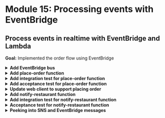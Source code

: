 # Module 15: Processing events with EventBridge

## Process events in realtime with EventBridge and Lambda

**Goal:** Implemented the order flow using EventBridge

<details>
<summary><b>Add EventBridge bus</b></summary><p>

1. Open `serverless.yml`.

2. Add an `EventBridge` bus as a new resource under the `resources.Resources` section

```yml
EventBus:
  Type: AWS::Events::EventBus
  Properties:
    Name: order_events_${self:provider.stage}
```

**IMPORTANT**: make sure that this `EventBus` resource is aligned with `ServiceUrlParameter`, `CognitoAuthorizer` and other CloudFormation resources.

3. While we're here, let's also add the EventBus name as output. Add the following to the `resources.Outputs` section.

```yml
EventBusName:
  Value: !Ref EventBus
```

4. Deploy the project.

`npx sls deploy`

This will provision an EventBridge bus called `order_events_dev`.

</p></details>

<details>
<summary><b>Add place-order function</b></summary><p>

1. Add a new `place-order` function (in the `functions` section)

```yml
place-order:
  handler: functions/place-order.handler
  events:
    - http:
        path: /orders
        method: post
        authorizer:
          name: CognitoAuthorizer
          type: COGNITO_USER_POOLS
          arn: !GetAtt CognitoUserPool.Arn
  environment:
    bus_name: !Ref EventBus
```

Notice that this new function references the newly created `EventBridge` bus, whose name will be passed in via the `bus_name` environment variable.

This function also uses the same Cognito User Tool for authorization, as it'll be called directly by the client app.

2. Add the permission to publish events to `EventBridge` by adding the following to the list of permissions under `iamRoleStatements`:

```yml
- Effect: Allow
  Action: events:PutEvents
  Resource: !GetAtt EventBus.Arn
```

3. Add a file `place-order.js` to the `functions` folder

4. Modify `place-order.js` to the following

```javascript
const EventBridge = require('aws-sdk/clients/eventbridge')
const eventBridge = new EventBridge()
const chance = require('chance').Chance()

const busName = process.env.bus_name

module.exports.handler = async (event) => {
  const restaurantName = JSON.parse(event.body).restaurantName

  const orderId = chance.guid()
  console.log(`placing order ID [${orderId}] to [${restaurantName}]`)

  await eventBridge.putEvents({
    Entries: [{
      Source: 'big-mouth',
      DetailType: 'order_placed',
      Detail: JSON.stringify({
        orderId,
        restaurantName,
      }),
      EventBusName: busName
    }]
  }).promise()

  console.log(`published 'order_placed' event into EventBridge`)

  const response = {
    statusCode: 200,
    body: JSON.stringify({ orderId })
  }

  return response
}
```

This `place-order` function handles requests to create an order (via the `POST /orders` endpoint we configured just now).

As part of the `POST` body in the request, it expects the `restaurantName` to be passed in. And upon receiving a request, all it's doing is publishing an event to the `EventBridge` bus and let some other process handle it.

</p></details>

<details>
<summary><b>Add integration test for place-order function</b></summary><p>

1. Add a file `place-order.tests.js` to `test_cases` folder

2. Modify `test_cases/place-order.tests.js` to the following

```javascript
const when = require('../steps/when')
const given = require('../steps/given')
const tearDown = require('../steps/tearDown')
const { init } = require('../steps/init')
const AWS = require('aws-sdk')

const mockPutEvents = jest.fn()
AWS.EventBridge.prototype.putEvents = mockPutEvents

describe('Given an authenticated user', () => {
  let user

  beforeAll(async () => {
    await init()
    user = await given.an_authenticated_user()
  })

  afterAll(async () => {
    await tearDown.an_authenticated_user(user)
  })

  describe(`When we invoke the POST /orders endpoint`, () => {
    let resp

    beforeAll(async () => {
      mockPutEvents.mockClear()
      mockPutEvents.mockReturnValue({
        promise: async () => {}
      })

      resp = await when.we_invoke_place_order(user, 'Fangtasia')
    })

    it(`Should return 200`, async () => {
      expect(resp.statusCode).toEqual(200)
    })

    it(`Should publish a message to EventBridge bus`, async () => {
      expect(mockPutEvents).toBeCalledWith({
        Entries: [
          expect.objectContaining({
            Source: 'big-mouth',
            DetailType: 'order_placed',
            Detail: expect.stringContaining(`"restaurantName":"Fangtasia"`),
            EventBusName: expect.stringMatching(process.env.bus_name)
          })
        ]
      })
    })
  })
})
```

Wait a minute, we're mocking the AWS operations! Didn't you say not to do it?

Yes, I did...

The problem is that, to validate the events that are sent to `EventBridge` it'll take a bit of extra infrastructure set up. Because you can't just call `EventBridge` and ask what events it had just received on a bus recently. You need to subscribe to the bus and capture events in real-time as they happen.

We'll explore how to do this in the next couple of modules. For now, let's just mock these tests.

3. Modify `steps/when.js` to add a new `we_invoke_place_order` function

```javascript
const we_invoke_place_order = async (user, restaurantName) => {
  const body = JSON.stringify({ restaurantName })

  switch (mode) {
    case 'handler':
      return await viaHandler({ body }, 'place-order')
    case 'http':
      const auth = user.idToken
      return await viaHttp('orders', 'POST', { body, auth })
    default:
      throw new Error(`unsupported mode: ${mode}`)
  }
}
```

and don't forget to add it to the list of exported methods too

```javascript
module.exports = {
  we_invoke_get_index,
  we_invoke_get_restaurants,
  we_invoke_search_restaurants,
  we_invoke_place_order
}
```

4. Run integration tests

`npm run test`

and see that all 5 tests are passing

```
 PASS  tests/test_cases/get-index.tests.js
 PASS  tests/test_cases/get-restaurants.tests.js
 PASS  tests/test_cases/place-order.tests.js
 PASS  tests/test_cases/search-restaurants.tests.js (5.041s)
  ● Console

    console.info functions/search-restaurants.js:24
      this is a new secret


Test Suites: 4 passed, 4 total
Tests:       5 passed, 5 total
Snapshots:   0 total
Time:        5.431s
```

5. Deploy the project

`npx sls deploy`

</p></details>

<details>
<summary><b>Add acceptance test for place-order function</b></summary><p>

When executing the deployed `place-order` function via API Gateway, the function would publish an `order_placed` event to the real EventBridge bus.

To verify that the event is published as expected, you have some options (discussed in [this post](https://theburningmonk.com/2019/09/how-to-include-sns-and-kinesis-in-your-e2e-tests/)). Again, for the purpose of this workshop, we'll take a short-cut and only validate EventBridge was called when executing as an integration test, using mocks...

1. Modify `test_cases/place-order.tests.js` so the `Should publish a message to EventBridge bus` test case only runs as an integration test.

Wrap the test case

```javascript
it(`Should publish a message to EventBridge bus`, async () => {
  expect(mockPutEvents).toBeCalledWith({
    Entries: [
      expect.objectContaining({
        Source: 'big-mouth',
        DetailType: 'order_placed',
        Detail: expect.stringContaining(`"restaurantName":"Fangtasia"`),
        EventBusName: expect.stringMatching(process.env.bus_name)
      })
    ]
  })
})
```

in an `if` block like this

```javascript
if (process.env.TEST_MODE === 'handler') {
  it(`Should publish a message to EventBridge bus`, async () => {
    expect(mockPutEvents).toBeCalledWith({
      Entries: [
        expect.objectContaining({
          Source: 'big-mouth',
          DetailType: 'order_placed',
          Detail: expect.stringContaining(`"restaurantName":"Fangtasia"`),
          EventBusName: expect.stringMatching(process.env.bus_name)
        })
      ]
    })
  })
}
```

2. Run acceptance test

`npm run acceptance`

and see that we have 4 (instead of 5 for integration) tests, and they're all passing.

```
 PASS  tests/test_cases/get-restaurants.tests.js
  ● Console

    console.info tests/steps/when.js:40
      invoking via HTTP GET https://4q8sbvheq2.execute-api.us-east-1.amazonaws.com/dev/restaurants

 PASS  tests/test_cases/get-index.tests.js
  ● Console

    console.info tests/steps/when.js:40
      invoking via HTTP GET https://4q8sbvheq2.execute-api.us-east-1.amazonaws.com/dev/

 PASS  tests/test_cases/place-order.tests.js
  ● Console

    console.info tests/steps/when.js:40
      invoking via HTTP POST https://4q8sbvheq2.execute-api.us-east-1.amazonaws.com/dev/orders

 PASS  tests/test_cases/search-restaurants.tests.js
  ● Console

    console.info tests/steps/when.js:40
      invoking via HTTP POST https://4q8sbvheq2.execute-api.us-east-1.amazonaws.com/dev/restaurant
s/search


Test Suites: 4 passed, 4 total
Tests:       4 passed, 4 total
Snapshots:   0 total
Time:        4.845s
```

Again, we'll see how we can extend these acceptance tests to validate the events that are published to EventBridge and SNS.

</p></details>

<details>
<summary><b>Update web client to support placing order</b></summary><p>

1. Modify `static/index.html` to the following

```html
<!DOCTYPE html>
<html>
  <head>
    <meta charset="UTF-8">
    <title>Big Mouth</title>

    <script src="https://sdk.amazonaws.com/js/aws-sdk-2.149.0.min.js"></script>
    <script src="https://d2qt42rcwzspd6.cloudfront.net/manning/aws-cognito-sdk.min.js"></script>
    <script src="https://d2qt42rcwzspd6.cloudfront.net/manning/amazon-cognito-identity.min.js"></script>
    <script src="https://code.jquery.com/jquery-3.2.1.min.js" 
            integrity="sha256-hwg4gsxgFZhOsEEamdOYGBf13FyQuiTwlAQgxVSNgt4="
            crossorigin="anonymous"></script>
    <script src="https://code.jquery.com/ui/1.12.1/jquery-ui.min.js" 
            integrity="sha384-Dziy8F2VlJQLMShA6FHWNul/veM9bCkRUaLqr199K94ntO5QUrLJBEbYegdSkkqX" 
            crossorigin="anonymous"></script>
    <link rel="stylesheet" href="https://code.jquery.com/ui/1.12.1/themes/base/jquery-ui.css">

    <style>
      .fullscreenDiv {
        background-color: #05bafd;
        width: 100%;
        height: auto;
        bottom: 0px;
        top: 0px;
        left: 0;
        position: absolute;        
      }
      .restaurantsDiv {
        background-color: #ffffff;
        width: 100%;
        height: auto;
      }
      .dayOfWeek {
        font-family: Arial, Helvetica, sans-serif;
        font-size: 32px;
        padding: 10px;
        height: auto;
        display: flex;
        justify-content: center;
      }
      .column-container {
        padding: 0;
        margin: 0;        
        list-style: none;
        display: flex;
        flex-flow: column;
        flex-wrap: wrap;
        justify-content: center;
      }
      .row-container {
        padding: 5px;
        margin: 5px;
        list-style: none;
        display: flex;
        flex-flow: row;
        flex-wrap: wrap;
        justify-content: center;
      }
      .item {
        padding: 5px;
        height: auto;
        margin-top: 10px;
        display: flex;
        flex-flow: row;
        flex-wrap: wrap;
        justify-content: center;
      }
      .restaurant {
        background-color: #00a8f7;
        border-radius: 10px;
        padding: 5px;
        height: auto;
        width: auto;
        margin-left: 40px;
        margin-right: 40px;
        margin-top: 15px;
        margin-bottom: 0px;
        display: flex;
        justify-content: center;
      }
      .restaurant-name {
        font-size: 24px;
        font-family:Arial, Helvetica, sans-serif;
        color: #ffffff;
        padding: 10px;
        margin: 0px;
      }
      .restaurant-image {
        padding-top: 0px;
        margin-top: 0px;
      }
      .row-container-left {
        list-style: none;
        display: flex;
        flex-flow: row;
        justify-content: flex-start;
      }
      .menu-text {
        font-family: Arial, Helvetica, sans-serif;
        font-size: 24px;
        font-weight: bold;
        color: white;
      }
      .text-trail-space {
        margin-right: 10px;
      }
      .hidden {
        display: none;
      }

      label, button, input {
        display:block;
        font-family: Arial, Helvetica, sans-serif;
        font-size: 18px;
      }
      
      fieldset { 
        padding:0; 
        border:0; 
        margin-top:25px; 
      }

    </style>

    <script>
      const AWS_REGION = '{{awsRegion}}';
      const COGNITO_USER_POOL_ID = '{{cognitoUserPoolId}}';
      const CLIENT_ID = '{{cognitoClientId}}';
      const SEARCH_URL = '{{& searchUrl}}';
      const PLACE_ORDER_URL = '{{& placeOrderUrl}}';

      var regDialog, regForm;
      var verifyDialog;
      var regCompleteDialog;
      var signInDialog;
      var userPool, cognitoUser;
      var idToken;

      function toggleSignOut (enable) {
        enable === true ? $('#sign-out').show() : $('#sign-out').hide();
      }

      function toggleSignIn (enable) {
        enable === true ? $('#sign-in').show() : $('#sign-in').hide();
      }

      function toggleRegister (enable) {
        enable === true ? $('#register').show() : $('#register').hide();
      }

      function init() {
        AWS.config.region = AWS_REGION;
        AWSCognito.config.region = AWS_REGION;

        var data = { 
          UserPoolId : COGNITO_USER_POOL_ID, 
          ClientId : CLIENT_ID
        };
        userPool = new AWSCognito.CognitoIdentityServiceProvider.CognitoUserPool(data);
        cognitoUser = userPool.getCurrentUser();

        if (cognitoUser != null) {          
          cognitoUser.getSession(function(err, session) {
            if (err) {
                alert(err);
                return;
            }

            idToken = session.idToken.jwtToken;
            console.log('idToken: ' + idToken);
            console.log('session validity: ' + session.isValid());
          });

          toggleSignOut(true);
          toggleSignIn(false);
          toggleRegister(false);
        } else {
          toggleSignOut(false);
          toggleSignIn(true);
          toggleRegister(true);
        }
      }

      function addUser() {
        var firstName = $("#first-name")[0].value;
        var lastName = $("#last-name")[0].value;
        var username = $("#username")[0].value;
        var password = $("#password")[0].value;
        var email = $("#email")[0].value;

        var attributeList = [
          new AWSCognito.CognitoIdentityServiceProvider.CognitoUserAttribute({ 
            Name : 'email', Value : email
          }),
          new AWSCognito.CognitoIdentityServiceProvider.CognitoUserAttribute({ 
            Name : 'given_name', Value : firstName
          }),
          new AWSCognito.CognitoIdentityServiceProvider.CognitoUserAttribute({ 
            Name : 'family_name', Value : lastName
          }),
        ];

        userPool.signUp(username, password, attributeList, null, function(err, result){
          if (err) {
            alert(err);
            return;
          }
          cognitoUser = result.user;
          console.log('user name is ' + cognitoUser.getUsername());

          regDialog.dialog("close");
          verifyDialog.dialog("open");
        });
      }

      function confirmUser() {
        var verificationCode = $("#verification-code")[0].value;
        cognitoUser.confirmRegistration(verificationCode, true, function(err, result) {
          if (err) {
            alert(err);
            return;
          }
          console.log('verification call result: ' + result);

          verifyDialog.dialog("close");
          regCompleteDialog.dialog("open");
        });
      }

      function authenticateUser() {
        var username = $("#sign-in-username")[0].value;
        var password = $("#sign-in-password")[0].value;

        var authenticationData = {
          Username : username,
          Password : password,
        };
        var authenticationDetails = new AWSCognito.CognitoIdentityServiceProvider.AuthenticationDetails(authenticationData);
        var userData = {
          Username : username,
          Pool : userPool
        };
        var cognitoUser = new AWSCognito.CognitoIdentityServiceProvider.CognitoUser(userData);

        cognitoUser.authenticateUser(authenticationDetails, {
          onSuccess: function (result) {
            console.log('access token : ' + result.getAccessToken().getJwtToken());
            /*Use the idToken for Logins Map when Federating User Pools with Cognito Identity or when passing through an Authorization Header to an API Gateway Authorizer*/
            idToken = result.idToken.jwtToken;
            console.log('idToken : ' + idToken);

            signInDialog.dialog("close");
            toggleRegister(false);
            toggleSignIn(false);
            toggleSignOut(true);
          },

          onFailure: function(err) {
            alert(err);
          }
        });
      }

      function signOut() {
        if (cognitoUser != null) {
          cognitoUser.signOut();
          toggleRegister(true);
          toggleSignIn(true);
          toggleSignOut(false);
        }
      }

      function searchRestaurants() {
        var theme = $("#theme")[0].value;

        var xhr = new XMLHttpRequest();
        xhr.open('POST', SEARCH_URL, true);
        xhr.setRequestHeader("Content-Type", "application/json");
        xhr.setRequestHeader("Authorization", idToken);
        xhr.send(JSON.stringify({ theme }));
        
        xhr.onreadystatechange = function (e) {
          if (xhr.readyState === 4 && xhr.status === 200) {
            var restaurants = JSON.parse(xhr.responseText);
            var restaurantsList = $("#restaurantsUl");
            restaurantsList.empty();

            for (var restaurant of restaurants) {
              restaurantsList.append(`
              <li class="restaurant">
                <ul class="column-container" onclick='placeOrder("${restaurant.name}")'>
                    <li class="item restaurant-name">${restaurant.name}</li>
                    <li class="item restaurant-image">
                      <img src="${restaurant.image}">
                    </li>
                </ul>
              </li>
              `);
            }

          } else if (xhr.readyState === 4) {
            alert(xhr.responseText);
          }
        };
      }

      function placeOrder(restaurantName) {
        var xhr = new XMLHttpRequest();
        xhr.open('POST', PLACE_ORDER_URL, true);
        xhr.setRequestHeader("Content-Type", "application/json");
        xhr.setRequestHeader("Authorization", idToken);
        xhr.send(JSON.stringify({ restaurantName }));

        xhr.onreadystatechange = function (e) {
          if (xhr.readyState === 4 && xhr.status === 200) {
            alert("your order has been placed, we'll let you know once it's been accepted by the restaurant!");
          } else if (xhr.readyState === 4) {
            alert(xhr.responseText);
          }
        };
      }

      $(document).ready(function() {
        regDialog = $("#reg-dialog-form").dialog({
          autoOpen: false,
          modal: true,
          buttons: {
            "Create an account": addUser,
            Cancel: function() {
              regDialog.dialog("close");
            }
          },
          close: function() {
            regForm[0].reset();
          }
        });

        regForm = regDialog.find("form").on("submit", function(event) {
          event.preventDefault();
          addUser();
        });
        
        $("#register").on("click", function() {
          regDialog.dialog("open");
        });

        verifyDialog = $("#verify-dialog-form").dialog({
          autoOpen: false,
          modal: true,
          buttons: {
            "Confirm registration": confirmUser,
            Cancel: function() {
              verifyDialog.dialog("close");
            }
          },
          close: function() {
            $(this).dialog("close");
          }
        });

        regCompleteDialog = $("#registered-message").dialog({
          autoOpen: false,
          modal: true,
          buttons: {
            Ok: function() {
              $(this).dialog("close");
            }
          }
        });

        signInDialog = $("#sign-in-form").dialog({
          autoOpen: false,
          modal: true,
          buttons: {
            "Sign in": authenticateUser,
            Cancel: function() {
              signInDialog.dialog("close");
            }
          },
          close: function() {
            $(this).dialog("close");
          }
        });

        $("#sign-in").on("click", function() {
          signInDialog.dialog("open");
        });

        $("#sign-out").on("click", function() {
          signOut();
        })

        init();
      });

    </script>
  </head>

  <body>
    <div class="fullscreenDiv">
      <ul class="column-container">
        <li>
          <ul class="row-container-left">
            <li id="register" class="item text-trail-space hidden">
              <a class="menu-text" href="#">Register</a>
            </li>
            <li id="sign-in" class="item menu-text text-trail-space hidden">
              <a class="menu-text" href="#">Sign in</a>
            </li>
            <li id="sign-out" class="item menu-text text-trail-space hidden">
              <a class="menu-text" href="#">Sign out</a>
            </li>
          </ul>
        </li>
        <li class="item">
          <img id="logo" src="https://d2qt42rcwzspd6.cloudfront.net/manning/big-mouth.png">
        </li>
        <li class="item">
          <input id="theme" type="text" size="50" placeholder="enter a theme, eg. rick and morty"/>
          <button onclick="searchRestaurants()">Find Restaurants</button>
        </li>
        <li>
          <div class="restaurantsDiv column-container">
            <b class="dayOfWeek">{{dayOfWeek}}</b>
            <ul id="restaurantsUl" class="row-container">
              {{#restaurants}}
              <li class="restaurant">
                <ul class="column-container" onclick='placeOrder("{{name}}")'>
                    <li class="item restaurant-name">{{name}}</li>
                    <li class="item restaurant-image">
                      <img src="{{image}}">
                    </li>
                </ul>
              </li>
              {{/restaurants}}
            </ul>
          </div>
        </li>
      </ul>
    </div>

    <div id="reg-dialog-form" title="Register">       
      <form>
        <fieldset>
          <label for="first-name">First Name</label>
          <input type="text" id="first-name" class="text ui-widget-content ui-corner-all">
          <label for="last-name">Last Name</label>
          <input type="text" id="last-name" class="text ui-widget-content ui-corner-all">
          <label for="email">Email</label>
          <input type="text" name="email" id="email" class="text ui-widget-content ui-corner-all">
          <label for="username">Username</label>
          <input type="text" name="username" id="username" class="text ui-widget-content ui-corner-all">
          <label for="password">Password</label>
          <input type="password" name="password" id="password" class="text ui-widget-content ui-corner-all">
        </fieldset>
      </form>
    </div>

    <div id="verify-dialog-form" title="Verify">
      <form>
        <fieldset>
            <label for="verification-code">Verification Code</label>
            <input type="text" id="verification-code" class="text ui-widget-content ui-corner-all">
        </fieldset>
      </form>
    </div>

    <div id="registered-message" title="Registration complete!">
      <p>
        <span class="ui-icon ui-icon-circle-check" style="float:left; margin:0 7px 50px 0;"></span>
        You are now registered!
      </p>
    </div>

    <div id="sign-in-form" title="Sign in">
      <form>
          <fieldset>            
            <label for="sign-in-username">Username</label>
            <input type="text" id="sign-in-username" class="text ui-widget-content ui-corner-all">
            <label for="sign-in-password">Password</label>
            <input type="password" id="sign-in-password" class="text ui-widget-content ui-corner-all">
          </fieldset>
        </form>
    </div>

  </body>

</html>
```

This new UI code would call the `POST /orders` endpoint when you click on one of the restaurants.

But to do that, the `get-index` function needs to know the URL endpoint for it, and then pass it into the HTML template.

2. Open `serverless.yml` and add an `orders_api` environment variable to the `get-index` function.

```yml
orders_api:
  Fn::Join:
    - ""
    - - https://
      - !Ref ApiGatewayRestApi
      - .execute-api.${self:provider.region}.amazonaws.com/${self:provider.stage}/orders
```

3. Modify `functions/get-index.js` to fetch the URL endpoint to place orders (from a new `orders_api` environment variable). On ln8 where you have:

```javascript
const restaurantsApiRoot = process.env.restaurants_api
```

Somewhere near there, add the following:

```javascript
const ordersApiRoot = process.env.orders_api
```

4. Modify `functions/get-index.js` to pass the `ordersApiRoot` url to the updated `index.html` template. On ln38, replace the `view` object so we add a `placeOrderUrl` field.

```javascript
const view = {
  awsRegion,
  cognitoUserPoolId,
  cognitoClientId,
  dayOfWeek,
  restaurants,
  searchUrl: `${restaurantsApiRoot}/search`,
  placeOrderUrl: `${ordersApiRoot}`
}
```

5. Deploy the project

`npx sls deploy`

Load the landing page in the browser and click on one of the restaurants to order (if your login token has expired then you'll have to sign in again)

![](/images/mod15-001.png)

</p></details>

<details>
<summary><b>Add notify-restaurant function</b></summary><p>

1. Modify `serverless.yml` to add a new SNS topic for notifying restaurants, under the `resources.Resources` section

```yml
RestaurantNotificationTopic:
  Type: AWS::SNS::Topic
```

**IMPORTANT**: make sure this is aligned with other CloudFormation resources, like the `EventBus` resoure we added earlier.

2. Also, add the SNS topic's name and ARN to our stack output. Add the following to the `resources.Outputs` section of the `serverless.yml`.

```yml
RestaurantNotificationTopicName:
  Value: !GetAtt RestaurantNotificationTopic.TopicName

RestaurantNotificationTopicArn:
  Value: !Ref RestaurantNotificationTopic
```

3. Deploy the project to provision the SNS topic.

`npx sls deploy`

4. Add a file `notify-restaurant.js` in the `functions` folder

5. Modify `functions/notify-restaurant.js` to the following

```javascript
const EventBridge = require('aws-sdk/clients/eventbridge')
const eventBridge = new EventBridge()
const SNS = require('aws-sdk/clients/sns')
const sns = new SNS()

const busName = process.env.bus_name
const topicArn = process.env.restaurant_notification_topic

module.exports.handler = async (event) => {
  const order = event.detail
  const snsReq = {
    Message: JSON.stringify(order),
    TopicArn: topicArn
  };
  await sns.publish(snsReq).promise()

  const { restaurantName, orderId } = order
  console.log(`notified restaurant [${restaurantName}] of order [${orderId}]`)

  await eventBridge.putEvents({
    Entries: [{
      Source: 'big-mouth',
      DetailType: 'restaurant_notified',
      Detail: JSON.stringify(order),
      EventBusName: busName
    }]
  }).promise()

  console.log(`published 'restaurant_notified' event to EventBridge`)
}
```

This `notify-restaurant` function would be trigger by `EventBridge`, and by the `place_order` event that we publish from the `place-order` function.

Remember that in the `place-order` function we published `Detail` as a JSON string:

```javascript
await eventBridge.putEvents({
  Entries: [{
    Source: 'big-mouth',
    DetailType: 'order_placed',
    Detail: JSON.stringify({
      orderId,
      restaurantName,
    }),
    EventBusName: busName
  }]
}).promise()
```

However, when `EventBridge` invokes our function, `event.detail` is going to be an object, and it's called `detail` not `Detail` (one of many inconsistencies that you just have to live with in AWS...)

Our function here would publish a message to the `RestaurantNotificationTopic` SNS topic to notify the restaurant of a new order. And then it will publish a `restaurant_notified` event.

But we still need to configure this function in the `serverless.yml`.

6. Modify `serverless.yml` to add a new `notify-restaurant` function

```yml
notify-restaurant:
  handler: functions/notify-restaurant.handler
  events:
    - eventBridge:
        eventBus: !Ref EventBus
        pattern:
          source:
            - big-mouth
          detail-type:
            - order_placed
  environment:
    bus_name: !Ref EventBus
    restaurant_notification_topic: !Ref RestaurantNotificationTopic
```

7. For legacy reasons, in order to use `!Ref EventBus` to reference the event bus to use with the `notify-restaurants` function, you also have to add the following to the `provider` section of the `serverless.yml`:

```yml
eventBridge:
  useCloudFormation: true
```

This is because, until recently, the Serverless framework would use a CloudFormation custom resource to provision the EventBridge trigger. So, to prevent a breaking change, this was the compromise they came up with.

In any case, after this, your `provider` section should look something like this:

```yml
provider:
  name: aws
  runtime: nodejs12.x
  eventBridge:
    useCloudFormation: true
  iamRoleStatements:
    ...
  environment:
    ...  
```

Make sure all the indentations are correct!

If you have read the Serverless framework [docs](https://serverless.com/framework/docs/providers/aws/events/event-bridge#using-a-different-event-bus) on EventBridge, then you might also be wondering why I didn't just let the Serverless framework create the bus for us.

That is a very good question!

The reason is that you generally wouldn't have a separate event bus per microservice. The power of `EventBridge` is that it gives you very fine-grained filtering capabilities and you can subscribe to events based on its content such as the type of the event (usually in the `detail-type` attribute).

Therefore you typically would have a centralized event bus for the whole organization, and different services would be publishing and subscribing to the same event bus. This event bus would be provisioned by other projects that manage these shared resources (as discussed before). Which is why it's far more likely that your `EventBridge` functions would need to subscribe to an existing event bus by ARN.

As for the subscription pattern itself, well, in this case we're listening for only the `order_placed` events published by the `place-order` function.

To learn more about content-based filtering with EventBridge, have a read of [this post](https://www.tbray.org/ongoing/When/201x/2019/12/18/Content-based-filtering) by Tim Bray.

8. Modify `serverless.yml` to add the permission to `sns:Publish` to the SNS topic, under `provider.iamRoleStatements`

```yml
- Effect: Allow
  Action: sns:Publish
  Resource: !Ref RestaurantNotificationTopic
```

</p></details>

<details>
<summary><b>Add integration test for notify-restaurant function</b></summary><p>

1. Modify `steps/when.js` to add a `we_invoke_notify_restaurant` function

```javascript
const we_invoke_notify_restaurant = async (event) => {
  if (mode === 'handler') {
    await viaHandler(event, 'notify-restaurant')
  } else {
    throw new Error('not supported')
  }
}
```

and again, don't forget to add it to the list of exported methods

```javascript
module.exports = {
  we_invoke_get_index,
  we_invoke_get_restaurants,
  we_invoke_search_restaurants,
  we_invoke_place_order,
  we_invoke_notify_restaurant
}
```

3. Add a file `notify-restaurant.tests.js` to the `test_cases` folder

4. Modify `test_cases/notify-restaurant.tests.js` to the following

```javascript
const { init } = require('../steps/init')
const when = require('../steps/when')
const AWS = require('aws-sdk')
const chance = require('chance').Chance()
console.log = jest.fn()

const mockPutEvents = jest.fn()
AWS.EventBridge.prototype.putEvents = mockPutEvents
const mockPublish = jest.fn()
AWS.SNS.prototype.publish = mockPublish

describe(`When we invoke the notify-restaurant function`, () => {
  if (process.env.TEST_MODE === 'handler') {
    beforeAll(async () => {
      await init()

      mockPutEvents.mockClear()
      mockPublish.mockClear()

      mockPutEvents.mockReturnValue({
        promise: async () => {}
      })
      mockPublish.mockReturnValue({
        promise: async () => {}
      })

      const event = {
        source: 'big-mouth',
        'detail-type': 'order_placed',
        detail: {
          orderId: chance.guid(),
          userEmail: chance.email(),
          restaurantName: 'Fangtasia'
        }
      }
      await when.we_invoke_notify_restaurant(event)
    })

    it(`Should publish message to SNS`, async () => {
      expect(mockPublish).toBeCalledWith({
        Message: expect.stringMatching(`"restaurantName":"Fangtasia"`),
        TopicArn: expect.stringMatching(process.env.restaurant_notification_topic)
      })
    })

    it(`Should publish event to EventBridge`, async () => {
      expect(mockPutEvents).toBeCalledWith({
        Entries: [
          expect.objectContaining({
            Source: 'big-mouth',
            DetailType: 'restaurant_notified',
            Detail: expect.stringContaining(`"restaurantName":"Fangtasia"`),
            EventBusName: expect.stringMatching(process.env.bus_name)
          })
        ]
      })
    })
  } else {
    it('no acceptance test', () => {})
  }
})
```

Notice that all the test cases are wrapped inside a big `if` condition. It's weird, I know.. Ignore it for now, we'll talk about it shortly.

5. Run integration tests

`npm run test`

and see that the new test is failing

```
 FAIL  tests/test_cases/notify-restaurant.tests.js

  ● Console

    console.log tests/steps/init.js:26
      AWS credential loaded
    console.log functions/notify-restaurant.js:19
      notified restaurant [Fangtasia] of order [cccf6190-9768-51ac-9435-c4ca101a6018]
    console.log functions/notify-restaurant.js:30
      published 'restaurant_notified' event to EventBridge


  ● When we invoke the notify-restaurant function › Should publish message to SNS

    TypeError: Cannot read property 'body' of undefined

      13 |   const response = await handler(event, context)
      14 |   const contentType = _.get(response, 'headers.content-type', 'application/json');
    > 15 |   if (response.body && contentType === 'application/json') {
         |                ^
      16 |     response.body = JSON.parse(response.body);
      17 |   }
      18 |   return response

      at viaHandler (tests/steps/when.js:15:16)

  ● When we invoke the notify-restaurant function › Should publish event to EventBridge

    TypeError: Cannot read property 'body' of undefined

      13 |   const response = await handler(event, context)
      14 |   const contentType = _.get(response, 'headers.content-type', 'application/json');
    > 15 |   if (response.body && contentType === 'application/json') {
         |                ^
      16 |     response.body = JSON.parse(response.body);
      17 |   }
      18 |   return response

      at viaHandler (tests/steps/when.js:15:16)
```

This is because our `notify-restaurant` function doesn't return any response because it doesn't need to. But the `when.viaHandler` function kinda expects a response object with `body`.

6. Modify `steps/when.js` to update the `viaHandler` function to handle this

```javascript
const viaHandler = async (event, functionName) => {
  const handler = require(`${APP_ROOT}/functions/${functionName}`).handler

  const context = {}
  const response = await handler(event, context)
  const contentType = _.get(response, 'headers.content-type', 'application/json');
  if (_.get(response, 'body') && contentType === 'application/json') {
    response.body = JSON.parse(response.body);
  }
  return response
}
```

7. Rerun integration tests

`npm run test`

and see that all tests are passing now

```
 PASS  tests/test_cases/notify-restaurant.tests.js
 PASS  tests/test_cases/get-index.tests.js
 PASS  tests/test_cases/get-restaurants.tests.js
 PASS  tests/test_cases/place-order.tests.js
 PASS  tests/test_cases/search-restaurants.tests.js (6.221s)
  ● Console

    console.info functions/search-restaurants.js:24
      this is a new secret


Test Suites: 5 passed, 5 total
Tests:       7 passed, 7 total
Snapshots:   0 total
Time:        6.694s
```

</p></details>

<details>
<summary><b>Acceptance test for notify-restaurant function</b></summary><p>

We can publish an `order_placed` event to the EventBridge event via the AWS SDK to execute the deployed `notify-restaurant` function. Since this function publishes to both SNS and EventBridge, we have the same conumdrum in verifying that it's producing the expected side-effects as the `place-order` function.

For now, we'll take a short-cut and skip the test altogether. Notice that the test cases are all wrapped inside an `if` statement already

```javascript
if (process.env.TEST_MODE === 'handler') {
  ...
} else {
  it('no acceptance test', () => {})
}
```

so they're only executed when you run the integration tests.

The `no acceptance test` is a dummy test, it's only there because Jest errors if it doesn't find a test in a module. So without it, the acceptance tests would fail because Jest the `search-restaurants.tests.js` module doesn't contain a test.

In the next couple of modules, we'll come back and address this properly.

</p></details>

<details>
<summary><b>Peeking into SNS and EventBridge messages</b></summary><p>

While working on these changes, we don't have a way to check what our functions are writing to SNS or EventBridge. This is a common problem for teams that leverage these services heavily. To address this, check out the [lumigo-cli](https://www.npmjs.com/package/lumigo-cli). It has commands to [tail-sns](https://www.npmjs.com/package/lumigo-cli#lumigo-cli-tail-sns) and [tail-eventbridge-bus](https://www.npmjs.com/package/lumigo-cli#lumigo-cli-tail-eventbridge-bus) which lets you see what events are published to these services in real time.

![](/images/mod15-002.png)

![](/images/mod15-003.png)

1. Deploy the project.

`npx sls deploy`

2. Use the `lumigo-cli` to peek at both the SNS topic and the EventBridge bus.

3. Load the index page in the browser and place a few orders. You should see those events show up in the `lumigo-cli` terminals.

</p></details>
